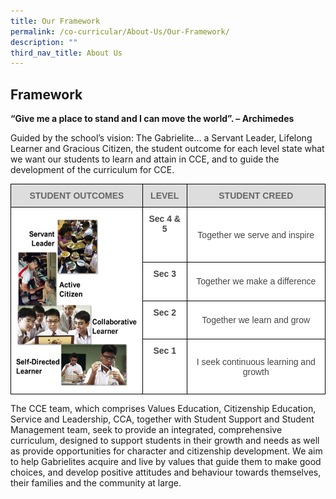 ```yaml
---
title: Our Framework
permalink: /co-curricular/About-Us/Our-Framework/
description: ""
third_nav_title: About Us
---
```

## Framework 

**“Give me a place to stand and I can move the world”. – Archimedes**

Guided by the school’s vision: The Gabrielite… a Servant Leader, Lifelong Learner and Gracious Citizen, the student outcome for each level state what we want our students to learn and attain in CCE, and to guide the development of the curriculum for CCE.

<style type="text/css">
.tg  {border-collapse:collapse;border-spacing:0;}
.tg td{border-color:black;border-style:solid;border-width:1px;font-family:Arial, sans-serif;font-size:14px;
  overflow:hidden;padding:10px 5px;word-break:normal;}
.tg th{border-color:black;border-style:solid;border-width:1px;font-family:Arial, sans-serif;font-size:14px;
  font-weight:normal;overflow:hidden;padding:10px 5px;word-break:normal;}
.tg .tg-sxkx{background-color:#FFF;color:#454545;text-align:center;vertical-align:top}
.tg .tg-a4yv{background-color:#DDD;color:#666;font-weight:bold;text-align:center;vertical-align:top}
.tg .tg-ncov{background-color:#FFF;color:#454545;text-align:center;vertical-align:middle}
.tg .tg-2fwu{background-color:#FFF;color:#454545;font-weight:bold;text-align:center;vertical-align:top}
</style>
<table class="tg">
<thead>
  <tr>
    <th class="tg-a4yv">STUDENT OUTCOMES</th>
    <th class="tg-a4yv">LEVEL</th>
    <th class="tg-a4yv">STUDENT CREED</th>
  </tr>
</thead>
<tbody>
  <tr>
    <td class="tg-sxkx" rowspan="4"><img src="/images/Student%20Framework.png" alt="Student Framework.png" width="221" height="275"></td>
    <td class="tg-2fwu">Sec 4 &amp; 5</td>
    <td class="tg-ncov">Together we serve and inspire</td>
  </tr>
  <tr>
    <td class="tg-2fwu">Sec 3</td>
    <td class="tg-ncov">Together we make a difference</td>
  </tr>
  <tr>
    <td class="tg-2fwu">Sec 2</td>
    <td class="tg-ncov">Together we learn and grow</td>
  </tr>
  <tr>
    <td class="tg-2fwu">Sec 1</td>
    <td class="tg-ncov">I seek continuous learning and growth</td>
  </tr>
</tbody>
</table>

The CCE team, which comprises Values Education, Citizenship Education, Service and Leadership, CCA, together with Student Support and Student Management team, seek to provide an integrated, comprehensive curriculum, designed to support students in their growth and needs as well as provide opportunities for character and citizenship development. We aim to help Gabrielites acquire and live by values that guide them to make good choices, and develop positive attitudes and behaviour towards themselves, their families and the community at large.